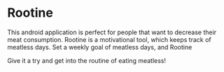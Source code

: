 # Rootine
This android application is perfect for people that want to decrease their meat consumption. 
Rootine is a motivational tool, which keeps track of meatless days. 
Set a weekly goal of meatless days, and Rootine 

Give it a try and get into the routine of eating meatless! 
